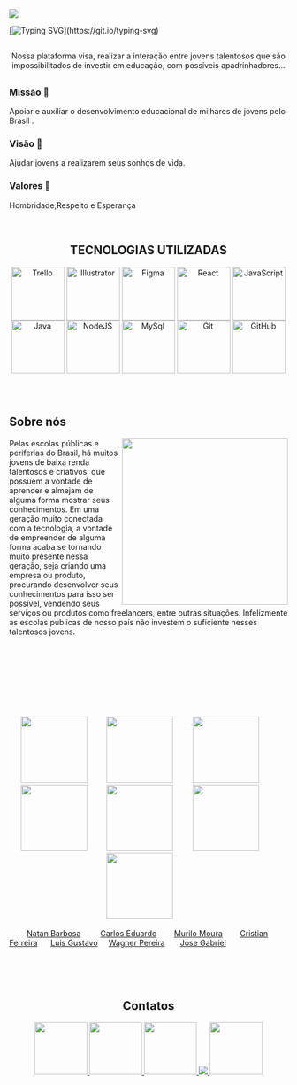 <img src="https://user-images.githubusercontent.com/99970650/176962187-583c1a60-1c72-4064-93bb-481aa5b60564.svg"/>
  

[![Typing SVG](https://readme-typing-svg.herokuapp.com?font=aldhabi&size=18&duration=4080&color=1613D7&background=FF112500&center=verdadeiro&vCenter=verdadeiro&lines=Uma+ferramenta+SEPTEM-DEV.)](https://git.io/typing-svg)

##
  
   <div align="center">
  <p> Nossa plataforma visa, realizar a interação entre jovens talentosos que são impossibilitados de investir em educação, com possíveis apadrinhadores...</p>
</div>

##

<div>
     <h3>Missão 🚀</h3>
     <p>Apoiar e auxiliar o desenvolvimento educacional de milhares de jovens pelo Brasil .  </p>
  </div>
  
  <div>
     <h3>Visão 👀</h3>
     <p>Ajudar jovens a realizarem seus sonhos de vida.  </p>
  </div>
  
  <div>
     <h3>Valores 🤝</h3>
     <p>Hombridade,Respeito e Esperança  </p>
  </div>
  
  <br>
 
  <div>
 <h2 align="center">TECNOLOGIAS UTILIZADAS  </h2>
   <div align="center">
 <img align="center" alt="Trello" height="96" src="https://img.icons8.com/color/96/000000/trello.png">
 <img align="center" alt="Illustrator" height="96" src="https://img.icons8.com/color/96/000000/adobe-illustrator--v1.png">
 <img align="center" alt="Figma" height="96" src="https://img.icons8.com/color/96/000000/figma--v1.png" />    
 <img align="center" alt="React" height="96" src="https://img.icons8.com/plasticine/100/000000/react.png">
 <img align="center" alt="JavaScript" height="96" src="https://img.icons8.com/fluency/96/000000/javascript.png">
 <img align="center" alt="Java" height="96" src="https://img.icons8.com/color/96/000000/java-coffee-cup-logo--v1.png">
 <img align="center" alt="NodeJS" height="96" src="https://img.icons8.com/color/96/000000/nodejs.png">
  <img align="center" alt="MySql" height="96" src="https://img.icons8.com/color/96/000000/mysql-logo.png">
  <img align="center" alt="Git" height="96" src="https://img.icons8.com/color/96/000000/git.png">
  <img align="center" alt="GitHub" height="96" src="https://img.icons8.com/fluency/96/000000/github.png">
  </div>
  
  ##
  <br>
  
  <h2 align="height">Sobre nós </h2>
<img align="right" src="https://user-images.githubusercontent.com/99449971/174558939-e09ea819-d1b6-4038-93f0-67f86f19839a.png"
 height="300px"> 

<div> 
  <p>Pelas escolas públicas e periferias do Brasil, há muitos jovens de baixa renda talentosos e criativos, que possuem a vontade de aprender e almejam de alguma forma mostrar seus conhecimentos. Em uma geração muito conectada com a tecnologia, a vontade de empreender de alguma forma acaba se tornando muito presente nessa geração, seja criando uma empresa ou produto, procurando desenvolver seus conhecimentos para isso ser possível, vendendo seus serviços ou produtos como freelancers, entre outras situações.
Infelizmente as escolas públicas de nosso país não investem o suficiente nesses talentosos jovens. 
</p>
  </div> 
  
  <br>
  <br>
    <br>
    <br>
  <br>
  <br>

  ##
  
  <div align="center">
   <a href="https://github.com/NatanBarbosa" target="_blank"><img src="https://user-images.githubusercontent.com/99449971/174565248-bd15009e-c75a-4e44-b086-f3c17f654c08.jpeg" height="120" target="_blank"></a>&nbsp;&nbsp;&nbsp;&nbsp;&nbsp;&nbsp;&nbsp;&nbsp;
  <a href="https://github.com/carlos15eduardo" target="_blank"><img src="https://user-images.githubusercontent.com/99449971/174565645-8aa826c5-ba8b-4b22-abb4-f162fb5d7b0d.jpeg" height="120" target="_blank"></a>&nbsp;&nbsp;&nbsp;&nbsp;&nbsp;&nbsp;&nbsp;&nbsp;
 <a href="https://github.com/MuriloMoura94" target="_blank"><img src="https://user-images.githubusercontent.com/99449971/174566055-989192b8-2515-4f88-9979-3cba89ae3ee2.jpeg" height="120"></a>&nbsp;&nbsp;&nbsp;&nbsp;&nbsp;&nbsp;&nbsp;&nbsp;
 <a href="https://github.com/Cristian-Ferre" target="_blank"><img src="https://user-images.githubusercontent.com/99449971/176978694-78f3daa3-2a23-456d-8aba-79e26bea80fe.jpg" height="120" target="_blank"></a>&nbsp;&nbsp;&nbsp;&nbsp;&nbsp;&nbsp;&nbsp;&nbsp;
 <a href="https://github.com/GuReis01" target="_blank"><img src="https://user-images.githubusercontent.com/99449971/176978532-bfd44c21-6a7f-4fbb-bac5-6573cf9aaab4.jpg" height="120" target="_blank"></a>&nbsp;&nbsp;&nbsp;&nbsp;&nbsp;&nbsp;&nbsp;&nbsp;
  <a href="https://github.com/wagnerpereiradev" target="_blank"><img src="https://user-images.githubusercontent.com/99449971/176978552-6c9e9133-a684-4e78-94a2-537293cf4e26.jpg" height="120" target="_blank"></a>&nbsp;&nbsp;&nbsp;&nbsp;&nbsp;&nbsp;&nbsp;&nbsp;
<a href="https://github.com/JGabrielRodrigues" target="_blank"><img src="https://user-images.githubusercontent.com/99449971/176978541-2f8c91b2-e96a-4983-95f8-f6781b81ea8e.jpg" height="120" target="_blank"></a>&nbsp;&nbsp;&nbsp;&nbsp;&nbsp;&nbsp;&nbsp;&nbsp;

  </div>
  
&nbsp;&nbsp;&nbsp;&nbsp;&nbsp;&nbsp;&nbsp;&nbsp;<a href="https://linktr.ee/natan_barbosa">Natan Barbosa</a>&nbsp;&nbsp;&nbsp;&nbsp;&nbsp;&nbsp;&nbsp;&nbsp;&nbsp;<a href="https://linktr.ee/carlose15">Carlos Eduardo</a>&nbsp;&nbsp;&nbsp;&nbsp;&nbsp;&nbsp;&nbsp; <a href="https://linktr.ee/murilo_moura">Murilo Moura</a>&nbsp;&nbsp;&nbsp;&nbsp;&nbsp;&nbsp;&nbsp; <a href="https://linktr.ee/cristian.ferreira">Cristian Ferreira</a>&nbsp;&nbsp;&nbsp;&nbsp;&nbsp;&nbsp;<a href="https://linktr.ee/luisgustavoreisdev">Luis Gustavo</a>&nbsp;&nbsp;&nbsp;&nbsp;&nbsp;<a href="https://linktr.ee/wagnerpereira9">Wagner Pereira</a>&nbsp;&nbsp;&nbsp;&nbsp;&nbsp;&nbsp;&nbsp;<a href="https://linktr.ee/gabrielrsantana">Jose Gabriel</a>
  
  ##
  
  <br>
  <br>
  
  <div align="center">
  <h2>Contatos</h2>
  <a href="https://www.instagram.com/apadrinhe.me/" target="_blank"><img src="https://img.icons8.com/fluency/96/000000/instagram-new.png" height="95">
    <a href="apadrinhe.me@gmail.com" alt="Gmail"><img src="https://img.icons8.com/color/96/000000/gmail--v1.png" height="95">
    <a href="https://www.linkedin.com/company/81792159/admin/" alt="Linkedin"><img src="https://img.icons8.com/color/96/000000/linkedin-circled--v1.png" height="95">
    <a href="https://www.youtube.com/channel/UCD6BXrobFoeA4vKsi6RyIFA?sub_confirmation=1" alt="Youtube"><img src="https://img.icons8.com/color/96/000000/youtube-play.png"/>
    <a href="https://www.twitch.tv/apadrinhe_me" alt="Twitch"><img src="https://img.icons8.com/color/96/000000/twitch--v1.png" height="95">  
      </div> 
